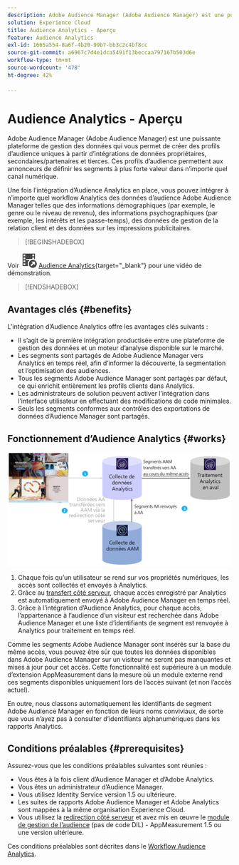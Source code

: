 ```yaml
---
description: Adobe Audience Manager (Adobe Audience Manager) est une puissante plateforme de gestion des données qui vous permet de créer des profils d’audience uniques à partir d’intégrations de données propriétaires, secondaires/partenaires et tierces. Ces profils d’audience permettent aux annonceurs de définir les segments à plus forte valeur dans n’importe quel canal numérique.
solution: Experience Cloud
title: Audience Analytics - Aperçu
feature: Audience Analytics
exl-id: 1665a554-8a6f-4b20-99b7-bb3c2c4bf8cc
source-git-commit: a6967c7d4e1dca5491f13beccaa797167b503d6e
workflow-type: tm+mt
source-wordcount: '478'
ht-degree: 42%

---
```


# Audience Analytics - Aperçu

Adobe Audience Manager (Adobe Audience Manager) est une puissante plateforme de gestion des données qui vous permet de créer des profils d’audience uniques à partir d’intégrations de données propriétaires, secondaires/partenaires et tierces. Ces profils d’audience permettent aux annonceurs de définir les segments à plus forte valeur dans n’importe quel canal numérique.

Une fois l’intégration d’Audience Analytics en place, vous pouvez intégrer à n’importe quel workflow Analytics des données d’audience Adobe Audience Manager telles que des informations démographiques (par exemple, le genre ou le niveau de revenu), des informations psychographiques (par exemple, les intérêts et les passe-temps), des données de gestion de la relation client et des données sur les impressions publicitaires.


>[!BEGINSHADEBOX]

Voir ![VideoCheckedOut](/help/assets/icons/VideoCheckedOut.svg) [Audience Analytics](https://video.tv.adobe.com/v/40731?quality=12&learn=on&captions=fre_fr){target="_blank"} pour une vidéo de démonstration.

>[!ENDSHADEBOX]


## Avantages clés  {#benefits}

L’intégration d’Audience Analytics offre les avantages clés suivants :

* Il s’agit de la première intégration productisée entre une plateforme de gestion des données et un moteur d’analyse disponible sur le marché.
* Les segments sont partagés de Adobe Audience Manager vers Analytics en temps réel, afin d’informer la découverte, la segmentation et l’optimisation des audiences.
* Tous les segments Adobe Audience Manager sont partagés par défaut, ce qui enrichit entièrement les profils clients dans Analytics.
* Les administrateurs de solution peuvent activer l’intégration dans l’interface utilisateur en effectuant des modifications de code minimales.
* Seuls les segments conformes aux contrôles des exportations de données d’Audience Manager sont partagés.

## Fonctionnement d’Audience Analytics {#works}

![](assets/mc-aud-dataflow.png)

1. Chaque fois qu’un utilisateur se rend sur vos propriétés numériques, les accès sont collectés et envoyés à Analytics.
1. Grâce au [transfert côté serveur](/help/admin/tools/manage-rs/edit-settings/general/c-server-side-forwarding/ssf.md), chaque accès enregistré par Analytics est automatiquement envoyé à Adobe Audience Manager en temps réel.
1. Grâce à l’intégration d’Audience Analytics, pour chaque accès, l’appartenance à l’audience d’un visiteur est recherchée dans Adobe Audience Manager et une liste d’identifiants de segment est renvoyée à Analytics pour traitement en temps réel.

Comme les segments Adobe Audience Manager sont insérés sur la base du même accès, vous pouvez être sûr que toutes les données disponibles dans Adobe Audience Manager sur un visiteur ne seront pas manquantes et mises à jour pour cet accès. Cette fonctionnalité est supérieure à un module d’extension AppMeasurement dans la mesure où un module externe rend ces segments disponibles uniquement lors de l’accès suivant (et non l’accès actuel).

En outre, nous classons automatiquement les identifiants de segment Adobe Audience Manager en fonction de leurs noms conviviaux, de sorte que vous n’ayez pas à consulter d’identifiants alphanumériques dans les rapports Analytics.

## Conditions préalables {#prerequisites}

Assurez-vous que les conditions préalables suivantes sont réunies :

* Vous êtes à la fois client d’Audience Manager et d’Adobe Analytics.
* Vous êtes un administrateur d’Audience Manager.
* Vous utilisez Identity Service version 1.5 ou ultérieure.
* Les suites de rapports Adobe Audience Manager et Adobe Analytics sont mappées à la même organisation Experience Cloud.
* Vous utilisez la [redirection côté serveur](/help/admin/tools/manage-rs/edit-settings/general/c-server-side-forwarding/ssf.md) et avez mis en œuvre le [module de gestion de l’audience](https://experienceleague.adobe.com/docs/audience-manager/user-guide/implementation-integration-guides/integration-other-solutions/audience-management-module.html?lang=fr) (pas de code DIL) - AppMeasurement 1.5 ou une version ultérieure.

Ces conditions préalables sont décrites dans le [Workflow Audience Analytics](/help/integrate/c-audience-analytics/c-workflow/audiences-workflow.md).
